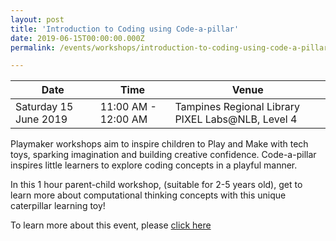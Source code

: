 ```yaml
---
layout: post
title: 'Introduction to Coding using Code-a-pillar'
date: 2019-06-15T00:00:00.000Z
permalink: /events/workshops/introduction-to-coding-using-code-a-pillar-150619

---
```



| Date | Time | Venue |
|--------|---|---|
| Saturday 15 June 2019 | 11:00 AM - 12:00 AM | Tampines Regional Library PIXEL Labs@NLB, Level 4|

Playmaker workshops aim to inspire children to Play and Make with tech toys, sparking imagination and building creative confidence. Code-a-pillar inspires little learners to explore coding concepts in a playful manner.

In this 1 hour parent-child workshop, (suitable for 2-5 years old), get to learn more about computational thinking concepts with this unique caterpillar learning toy!

To learn more about this event, please <a href="https://www.nlb.gov.sg/golibrary2/e/playmaker-learning-with-tech-toys-for-kids-73890441" target="_blank">click here</a>
